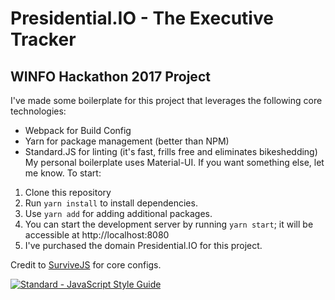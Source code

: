 # Presidential.IO - The Executive Tracker
## WINFO Hackathon 2017 Project

I've made some boilerplate for this project that leverages the following core technologies:
- Webpack for Build Config
- Yarn for package management (better than NPM)
- Standard.JS for linting (it's fast, frills free and eliminates bikeshedding)
My personal boilerplate uses Material-UI. If you want something else, let me know.
To start:

1. Clone this repository
2. Run `yarn install` to install dependencies.
3. Use `yarn add` for adding additional packages.
4. You can start the development server by running `yarn start`; it will be accessible at http://localhost:8080
5. I've purchased the domain Presidential.IO for this project.

Credit to [SurviveJS](http://survivejs.com) for core configs.

[![Standard - JavaScript Style Guide](https://cdn.rawgit.com/feross/standard/master/badge.svg)](https://github.com/feross/standard)
